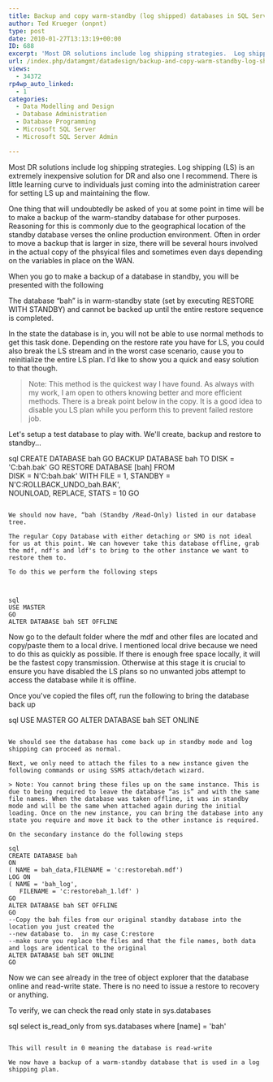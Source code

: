 ```yaml
---
title: Backup and copy warm-standby (log shipped) databases in SQL Server
author: Ted Krueger (onpnt)
type: post
date: 2010-01-27T13:13:19+00:00
ID: 688
excerpt: 'Most DR solutions include log shipping strategies.  Log shipping (LS) is an extremely inexpensive solution for DR and also one I recommend.  There is little learning curve to individuals just coming into the administration career for setting LS up and m&hellip;'
url: /index.php/datamgmt/datadesign/backup-and-copy-warm-standby-log-shipped/
views:
  - 34372
rp4wp_auto_linked:
  - 1
categories:
  - Data Modelling and Design
  - Database Administration
  - Database Programming
  - Microsoft SQL Server
  - Microsoft SQL Server Admin

---
```

Most DR solutions include log shipping strategies. Log shipping (LS) is an extremely inexpensive solution for DR and also one I recommend. There is little learning curve to individuals just coming into the administration career for setting LS up and maintaining the flow. 

One thing that will undoubtedly be asked of you at some point in time will be to make a backup of the warm-standby database for other purposes. Reasoning for this is commonly due to the geographical location of the standby database verses the online production environment. Often in order to move a backup that is larger in size, there will be several hours involved in the actual copy of the phsyical files and sometimes even days depending on the variables in place on the WAN. 

When you go to make a backup of a database in standby, you will be presented with the following
  

  
<span class="MT_red">The database “bah” is in warm-standby state (set by executing RESTORE WITH STANDBY) and cannot be backed up until the entire restore sequence is completed.</span>
  

  
In the state the database is in, you will not be able to use normal methods to get this task done. Depending on the restore rate you have for LS, you could also break the LS stream and in the worst case scenario, cause you to reinitialize the entire LS plan. I'd like to show you a quick and easy solution to that though. 

> Note: This method is the quickest way I have found. As always with my work, I am open to others knowing better and more efficient methods. There is a break point below in the copy. It is a good idea to disable you LS plan while you perform this to prevent failed restore job. 

Let's setup a test database to play with. We'll create, backup and restore to standby...
  


sql
CREATE DATABASE bah
GO
BACKUP DATABASE bah TO DISK = 'C:bah.bak'
GO
RESTORE DATABASE [bah] FROM  
DISK = N'C:bah.bak' 
WITH  FILE = 1,  STANDBY = N'C:ROLLBACK_UNDO_bah.BAK',  
NOUNLOAD,  REPLACE,  STATS = 10
GO
```

We should now have, “bah (Standby /Read-Only) listed in our database tree.

The regular Copy Database with either detaching or SMO is not ideal for us at this point. We can however take this database offline, grab the mdf, ndf's and ldf's to bring to the other instance we want to restore them to. 

To do this we perform the following steps
  


sql
USE MASTER
GO
ALTER DATABASE bah SET OFFLINE
```

Now go to the default folder where the mdf and other files are located and copy/paste them to a local drive. I mentioned local drive because we need to do this as quickly as possible. If there is enough free space locally, it will be the fastest copy transmission. Otherwise at this stage it is crucial to ensure you have disabled the LS plans so no unwanted jobs attempt to access the database while it is offline. 

Once you've copied the files off, run the following to bring the database back up

sql
USE MASTER
GO
ALTER DATABASE bah SET ONLINE
```

We should see the database has come back up in standby mode and log shipping can proceed as normal.

Next, we only need to attach the files to a new instance given the following commands or using SSMS attach/detach wizard. 

> Note: You cannot bring these files up on the same instance. This is due to being required to leave the database “as is” and with the same file names. When the database was taken offline, it was in standby mode and will be the same when attached again during the initial loading. Once on the new instance, you can bring the database into any state you require and move it back to the other instance is required.

On the secondary instance do the following steps

sql
CREATE DATABASE bah
ON 
( NAME = bah_data,FILENAME = 'c:restorebah.mdf')
LOG ON
( NAME = 'bah_log',
   FILENAME = 'c:restorebah_1.ldf' )
GO
ALTER DATABASE bah SET OFFLINE
GO
--Copy the bah files from our original standby database into the location you just created the 
--new database to.  in my case C:restore 
--make sure you replace the files and that the file names, both data and logs are identical to the original
ALTER DATABASE bah SET ONLINE
GO
```

Now we can see already in the tree of object explorer that the database online and read-write state. There is no need to issue a restore to recovery or anything. 

To verify, we can check the read only state in sys.databases

sql
select is_read_only from sys.databases where [name] = 'bah'
```

This will result in 0 meaning the database is read-write 

We now have a backup of a warm-standby database that is used in a log shipping plan.